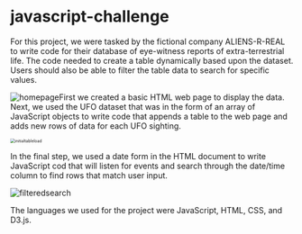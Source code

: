 # javascript-challenge

For this project, we were tasked by the fictional company ALIENS-R-REAL to write code for their database of eye-witness reports of extra-terrestrial life. The code needed to create a table dynamically based upon the dataset. Users should also be able to filter the table data to search for specific values. 

![homepage](C:\Users\erinc\Desktop\homepage.PNG)First we created a basic HTML web page to display the data. Next, we used the UFO dataset that was in the form of an array of JavaScript objects to write code that appends a table to the web page and adds new rows of data for each UFO sighting. 

<img src="C:\Users\erinc\Desktop\initialtableload.PNG" alt="initialtableload" style="zoom:50%;" />

In the final step, we used a date form in the HTML document to write JavaScript cod that will listen for events and search through the date/time column to find rows that match user input.

![filteredsearch](C:\Users\erinc\Desktop\filteredsearch.PNG)

The languages we used for the project were JavaScript, HTML, CSS, and D3.js. 